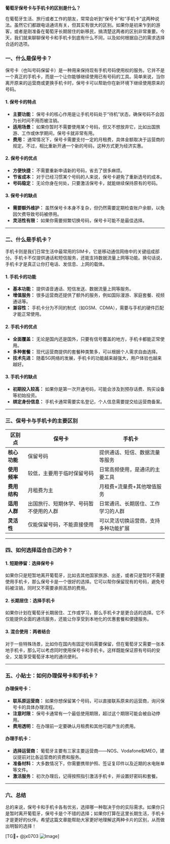 **葡萄牙保号卡与手机卡的区别是什么？**

在葡萄牙生活、旅行或者工作的朋友，常常会听到“保号卡”和“手机卡”这两种说法。虽然它们都跟电话通讯有关，但其实有很大的区别。如果你是初来乍到的游客，或者是刚准备在葡萄牙长期居住的新移民，搞清楚这两者的区别非常重要。今天，我们就来聊聊保号卡和手机卡到底有什么不同，以及如何根据自己的需求选择合适的选项。

### 一、什么是保号卡？

保号卡（也叫号码保留卡）是一种用来保持现有手机号码使用权的服务。它并不是一个真正的手机卡，而是一个让你能够继续使用已有号码的工具。简单来说，当你离开原来的运营商或更换手机卡时，保号卡可以帮助你在新环境下继续使用原来的号码。

#### 1. **保号卡的特点**
   - **主要功能：** 保号卡的核心作用是让手机号码处于“待机”状态，确保号码不会因为长时间不用而被注销。
   - **适用场景：** 如果你暂时不需要使用某个号码，但又不想放弃它，比如出国旅游、工作或休学期间，保号卡就非常有用。
   - **费用：** 通常情况下，保号卡需要支付一定的月租费，具体金额取决于运营商的规定。不过，相比重新开通一个新的号码，这种方式更为经济实惠。

#### 2. **保号卡的优点**
   - **方便快捷：** 不需要重新申请新的号码，省去了很多麻烦。
   - **节省成本：** 对于已经习惯某个号码的人来说，保号卡避免了重新选号的成本。
   - **号码稳定：** 无论你身在何处，只要激活保号卡，就能继续保持原有的号码。

#### 3. **保号卡的缺点**
   - **需要额外维护：** 虽然保号卡本身不复杂，但仍然需要定期检查账户余额，以免因欠费导致号码被停用。
   - **灵活性有限：** 如果你需要频繁切换号码，保号卡可能不是最佳选择。

---

### 二、什么是手机卡？

手机卡则是我们日常生活中最常用的SIM卡，它是移动通信网络中的关键组成部分。手机卡不仅提供通话和短信服务，还能支持数据流量上网等功能。换句话说，手机卡才是真正让你打电话、发信息、上网的载体。

#### 1. **手机卡的功能**
   - **基本功能：** 提供语音通话、短信发送、数据流量上网等服务。
   - **增值服务：** 很多运营商还提供了额外的服务，例如国际漫游、家庭套餐、视频通话等。
   - **兼容性：** 手机卡分为不同的制式（如GSM、CDMA），需要与手机的硬件匹配才能正常使用。

#### 2. **手机卡的优点**
   - **全面覆盖：** 无论是国内还是国外，只要有信号覆盖的地方，手机卡都能正常使用。
   - **多种套餐：** 现代运营商提供的套餐种类繁多，可以根据个人需求自由选择。
   - **技术先进：** 随着5G网络的发展，手机卡的功能越来越强大，用户体验也越来越好。

#### 3. **手机卡的缺点**
   - **初期投入较高：** 如果你是第一次开通号码，可能会涉及到预存话费、购买设备等初始投资。
   - **绑定身份信息：** 手机卡通常需要实名登记，个人信息需要提交给运营商备案。

---

### 三、保号卡与手机卡的主要区别

| 区别点         | 保号卡                                   | 手机卡                                   |
|----------------|----------------------------------------|----------------------------------------|
| **核心功能**    | 保留号码                                | 提供通话、短信、数据流量等服务          |
| **使用频率**    | 较低，主要用于临时保留号码              | 日常高频使用，是通讯的主要工具           |
| **费用结构**    | 月租费为主                              | 月租费+流量费+其他增值服务               |
| **适用人群**    | 出国旅行、短期休学、号码暂不使用的人群    | 日常通讯、长期居住、工作学习的人群        |
| **灵活性**      | 仅能保留号码，不能直接使用               | 可以灵活切换运营商，支持多种功能扩展       |

---

### 四、如何选择适合自己的卡？

#### 1. **短期停留：选择保号卡**
   如果你只是短暂地离开葡萄牙，比如去其他国家旅游、出差，或者只是暂时不需要使用手机卡，那么保号卡是一个很好的选择。它可以帮你保留现有的号码，避免号码被注销，同时又不需要承担高昂的费用。

#### 2. **长期居住：选择手机卡**
   如果你计划在葡萄牙长期居住、工作或学习，那么手机卡才是更合适的选择。它不仅能提供全面的通讯服务，还能让你享受到本地化的优惠套餐和便捷服务。

#### 3. **混合使用：两者结合**
   对于一些特殊场景，比如你在国内有固定号码需要保留，但在葡萄牙又需要一张本地手机卡，那么可以考虑同时使用保号卡和手机卡。这样既能保证原有号码的安全，又能享受葡萄牙本地的通讯便利。

---

### 五、小贴士：如何办理保号卡和手机卡？

#### 办理保号卡：
   - **联系原运营商：** 如果你想保留某个号码，可以直接联系原来的运营商，询问保号卡的具体办理流程。
   - **注意时限：** 保号卡通常有一个最低使用期限，超过这个期限可能会被自动停用。
   - **费用透明：** 在办理前一定要确认月租费和其他可能产生的费用。

#### 办理手机卡：
   - **选择运营商：** 葡萄牙主要有三家主要运营商——NOS、Vodafone和MEO，建议提前对比各运营商的资费和服务。
   - **准备材料：** 大多数情况下，你需要携带护照、签证复印件以及近期的水电账单等文件。
   - **激活服务：** 初次办理后，记得按照指引激活手机卡，并设置好密码和套餐。

---

### 六、总结

总的来说，保号卡和手机卡各有优劣，选择哪一种取决于你的实际需求。如果你只是暂时离开葡萄牙，保号卡是个不错的选择；如果你打算在这里长期生活，手机卡才是更好的伙伴。希望这篇文章能帮助大家更好地理解这两种卡片的区别，从而做出明智的选择！

[TG💪+ @jx0703 ![Image](https://github.com/user-attachments/assets/dbca1d08-cadb-493c-b0ec-ad6f7a83f270)]